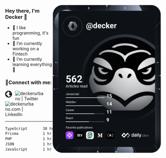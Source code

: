 <a href="https://app.daily.dev/Decker"><img align="right" width="350px" src="https://github.com/decker-dev/decker-dev/blob/master/devcard.svg" alt="Decker Dev Card"/></a>

### Hey there, I'm Decker 👋

- 🌟 I like programming, it's fun
- 🔭 I’m currently working on a Fintech
- 🌱 I’m currently learning everything 🤣

### 📱Connect with me:

[<img align="left" alt="deckerurbano.com" width="22px" src="https://raw.githubusercontent.com/iconic/open-iconic/master/svg/globe.svg" style="margin-right: 10px;" />](https://deckerurbano.com)
[<img align="left" alt="deckerurbano | Twitter" width="100px" src="https://img.shields.io/badge/twitter-%231DA1F2.svg?&style=for-the-badge&logo=twitter&logoColor=white" style="margin-right: 10px;" />](https://twitter.com/deckerurbano)
[<img align="left" alt="deckerurbano.com | LinkedIn" width="100px" src="https://img.shields.io/badge/linkedin-%230077B5.svg?&style=for-the-badge&logo=linkedin&logoColor=white" />](https://linkedin.com/in/deckerurbano)

<br clear="left"/>

---

<div style="text-align: center;">
<!--START_SECTION:waka-->

```txt
TypeScript       38 hrs 23 mins  ████████████████████▒░░░░   81.44 %
Prisma           1 hr 39 mins    █░░░░░░░░░░░░░░░░░░░░░░░░   03.51 %
PHP              1 hr 27 mins    ▓░░░░░░░░░░░░░░░░░░░░░░░░   03.10 %
JSON             1 hr 8 mins     ▓░░░░░░░░░░░░░░░░░░░░░░░░   02.41 %
JavaScript       1 hr 7 mins     ▓░░░░░░░░░░░░░░░░░░░░░░░░   02.39 %
```

<!--END_SECTION:waka-->
</div>
